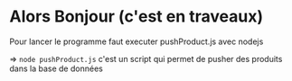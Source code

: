 # Alors Bonjour (c'est en traveaux)

Pour lancer le programme faut executer pushProduct.js avec nodejs

=> <code>node pushProduct.js</code> c'est un script qui permet de pusher des produits dans la base de données